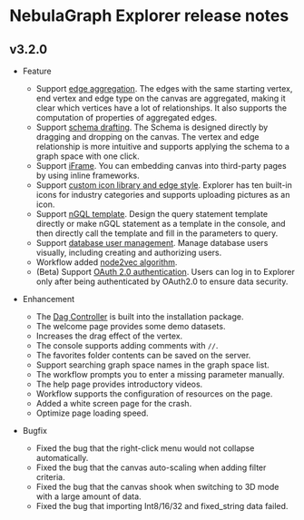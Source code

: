 # NebulaGraph Explorer release notes

## v3.2.0

- Feature
  - Support [edge aggregation](../..//nebula-explorer/canvas-operations/visualization-mode.md). The edges with the same starting vertex, end vertex and edge type on the canvas are aggregated, making it clear which vertices have a lot of relationships. It also supports the computation of properties of aggregated edges.
  - Support [schema drafting](../../nebula-explorer/db-management/draft.md). The Schema is designed directly by dragging and dropping on the canvas. The vertex and edge relationship is more intuitive and supports applying the schema to a graph space with one click.
  - Support [iFrame](../../nebula-explorer/iframe.md). You can embedding canvas into third-party pages by using inline frameworks.
  - Support [custom icon library and edge style](../../nebula-explorer/canvas-operations/canvas-overview.md). Explorer has ten built-in icons for industry categories and supports uploading pictures as an icon.
  - Support [nGQL template](../../nebula-explorer/db-management/ngql-template.md). Design the query statement template directly or make nGQL statement as a template in the console, and then directly call the template and fill in the parameters to query.
  - Support [database user management](../../nebula-explorer/db-management/dbuser_management.md). Manage database users visually, including creating and authorizing users.
  - Workflow added [node2vec algorithm](../../graph-computing/algorithm-description.md).
  - (Beta) Support [OAuth 2.0 authentication](../../nebula-explorer/deploy-connect/ex-ug-connect.md). Users can log in to Explorer only after being authenticated by OAuth2.0 to ensure data security.

- Enhancement
  - The [Dag Controller](../../nebula-explorer/deploy-connect/ex-ug-deploy.md) is built into the installation package.
  - The welcome page provides some demo datasets.
  - Increases the drag effect of the vertex.
  - The console supports adding comments with `//`.
  - The favorites folder contents can be saved on the server.
  - Support searching graph space names in the graph space list.
  - The workflow prompts you to enter a missing parameter manually.
  - The help page provides introductory videos.
  - Workflow supports the configuration of resources on the page.
  - Added a white screen page for the crash.
  - Optimize page loading speed.

- Bugfix
  - Fixed the bug that the right-click menu would not collapse automatically.
  - Fixed the bug that the canvas auto-scaling when adding filter criteria.
  - Fixed the bug that the canvas shook when switching to 3D mode with a large amount of data.
  - Fixed the bug that importing Int8/16/32 and fixed_string data failed.
